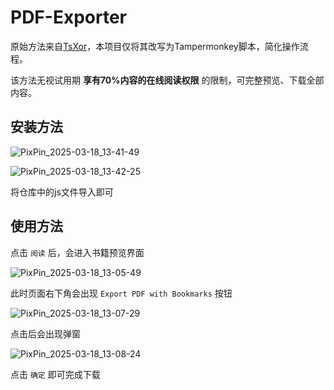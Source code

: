 # PDF-Exporter
原始方法来自[TsXor](https://github.com/KmBase/ScienceReading/issues/4#issuecomment-2668969664)，本项目仅将其改写为Tampermonkey脚本，简化操作流程。

该方法无视试用期 **享有70%内容的在线阅读权限** 的限制，可完整预览、下载全部内容。
## 安装方法
![PixPin_2025-03-18_13-41-49](https://github.com/user-attachments/assets/5bdedad1-498d-43f2-a7af-48e7eb7ad843)

![PixPin_2025-03-18_13-42-25](https://github.com/user-attachments/assets/9c16c125-b5ad-4307-9917-a7511861f9b1)

将仓库中的js文件导入即可

## 使用方法
点击 `阅读` 后，会进入书籍预览界面

![PixPin_2025-03-18_13-05-49](https://github.com/user-attachments/assets/953f821f-37a2-4854-889b-57661674110d)

此时页面右下角会出现 `Export PDF with Bookmarks` 按钮

![PixPin_2025-03-18_13-07-29](https://github.com/user-attachments/assets/c521f131-5807-477b-b9f9-ed01e41984c6)

点击后会出现弹窗

![PixPin_2025-03-18_13-08-24](https://github.com/user-attachments/assets/3dbb297e-1e3a-4659-ba42-5ab84a16a773)

点击 `确定` 即可完成下载
